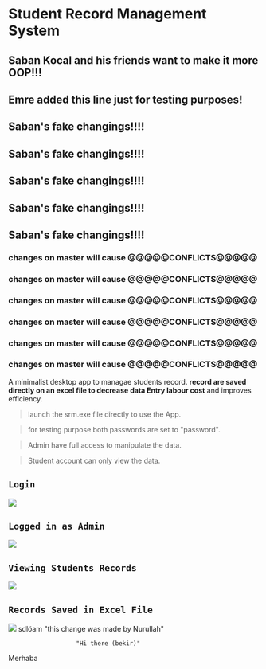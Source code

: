 # Student Record Management System

## Saban Kocal and his friends want to make it more OOP!!! 

## Emre added this line just for testing purposes!

## Saban's fake changings!!!!
## Saban's fake changings!!!!
## Saban's fake changings!!!!
## Saban's fake changings!!!!
## Saban's fake changings!!!!

### changes on master will cause @@@@@CONFLICTS@@@@@
### changes on master will cause @@@@@CONFLICTS@@@@@
### changes on master will cause @@@@@CONFLICTS@@@@@
### changes on master will cause @@@@@CONFLICTS@@@@@
### changes on master will cause @@@@@CONFLICTS@@@@@
### changes on master will cause @@@@@CONFLICTS@@@@@

A minimalist desktop app  to managae students record. **record are saved directly on an excel file to decrease data Entry labour cost**  and improves efficiency.

>launch the srm.exe file directly to use the App.

>for testing purpose both passwords are set to "password".

>Admin have full access to manipulate the data.

>Student account can only view the data.
## `Login`
<img src="ScreenShot/Home.JPG">

## `Logged in as Admin`
<img src="ScreenShot/AdminFunction.JPG">

## `Viewing Students Records`
<img src="ScreenShot/ViewData.JPG">

## ``Records Saved in Excel File``
<img src="ScreenShot/ViewExcel.JPG">
sdlöam
"this change was made by Nurullah" 

                       "Hi there (bekir)"
Merhaba